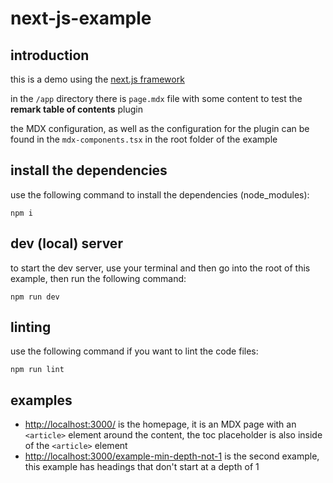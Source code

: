 # next-js-example

## introduction

this is a demo using the [next.js framework](https://github.com/vercel/next.js/)

in the `/app` directory there is `page.mdx` file with some content to test the **remark table of contents** plugin

the MDX configuration, as well as the configuration for the plugin can be found in the `mdx-components.tsx` in the root folder of the example

## install the dependencies

use the following command to install the dependencies (node_modules):

`npm i`

## dev (local) server

to start the dev server, use your terminal and then go into the root of this example, then run the following command:

`npm run dev`

## linting

use the following command if you want to lint the code files:

`npm run lint`

## examples

* <http://localhost:3000/> is the homepage, it is an MDX page with an `<article>` element around the content, the toc placeholder is also inside of the `<article>` element
* <http://localhost:3000/example-min-depth-not-1> is the second example, this example has headings that don't start at a depth of 1
